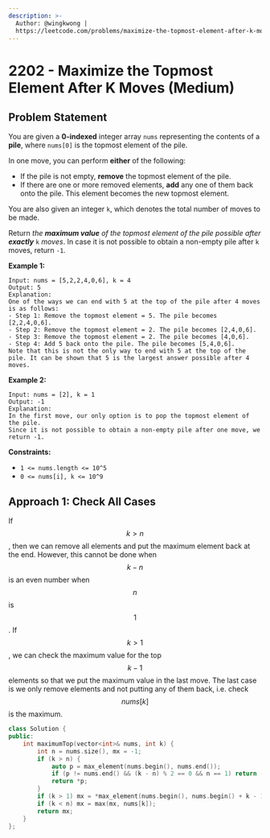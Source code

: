 ```yaml
---
description: >-
  Author: @wingkwong |
  https://leetcode.com/problems/maximize-the-topmost-element-after-k-moves/
---
```


# 2202 - Maximize the Topmost Element After K Moves (Medium)

## Problem Statement

You are given a **0-indexed** integer array `nums` representing the contents of a **pile**, where `nums[0]` is the topmost element of the pile.

In one move, you can perform **either** of the following:

* If the pile is not empty, **remove** the topmost element of the pile.
* If there are one or more removed elements, **add** any one of them back onto the pile. This element becomes the new topmost element.

You are also given an integer `k`, which denotes the total number of moves to be made.

Return _the **maximum value** of the topmost element of the pile possible after **exactly**_ `k` _moves_. In case it is not possible to obtain a non-empty pile after `k` moves, return `-1`.

&#x20;

**Example 1:**

```
Input: nums = [5,2,2,4,0,6], k = 4
Output: 5
Explanation:
One of the ways we can end with 5 at the top of the pile after 4 moves is as follows:
- Step 1: Remove the topmost element = 5. The pile becomes [2,2,4,0,6].
- Step 2: Remove the topmost element = 2. The pile becomes [2,4,0,6].
- Step 3: Remove the topmost element = 2. The pile becomes [4,0,6].
- Step 4: Add 5 back onto the pile. The pile becomes [5,4,0,6].
Note that this is not the only way to end with 5 at the top of the pile. It can be shown that 5 is the largest answer possible after 4 moves.
```

**Example 2:**

```
Input: nums = [2], k = 1
Output: -1
Explanation: 
In the first move, our only option is to pop the topmost element of the pile.
Since it is not possible to obtain a non-empty pile after one move, we return -1.
```

**Constraints:**

* `1 <= nums.length <= 10^5`
* `0 <= nums[i], k <= 10^9`

## Approach 1: Check All Cases

If $$k > n$$, then we can remove all elements and put the maximum element back at the end. However, this cannot be done when $$k - n$$ is an even number when $$n$$ is $$1$$. If $$k > 1$$, we can check the maximum value for the top $$k - 1$$ elements so that we put the maximum value in the last move. The last case is we only remove elements and not putting any of them back, i.e. check $$nums[k]$$ is the maximum.&#x20;

```cpp
class Solution {
public:
    int maximumTop(vector<int>& nums, int k) {
        int n = nums.size(), mx = -1;
        if (k > n) {
            auto p = max_element(nums.begin(), nums.end());
            if (p != nums.end() && (k - n) % 2 == 0 && n == 1) return -1;
            return *p;
        }
        if (k > 1) mx = *max_element(nums.begin(), nums.begin() + k - 1);
        if (k < n) mx = max(mx, nums[k]);
        return mx;
    }
};
```
